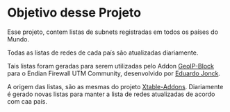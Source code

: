 # Objetivo desse Projeto

Esse projeto, contem listas de subnets registradas em todos os países do Mundo.

Todas as listas de redes de cada país são atualizadas diariamente.

Tais listas foram geradas para serem utilizadas pelo Addon [GeoIP-Block](https://www.eduardojonck.com/produto/geoipblock/) para o Endian Firewall UTM Community, desenvolvido por [Eduardo Jonck](https://www.eduardojonck.com/).

A origem das listas, são as mesmas do projeto [Xtable-Addons](https://inai.de/files/xtables-addons/). Diariamente é gerado novas listas para manter a lista de redes atualizadas de acordo com caa país.
